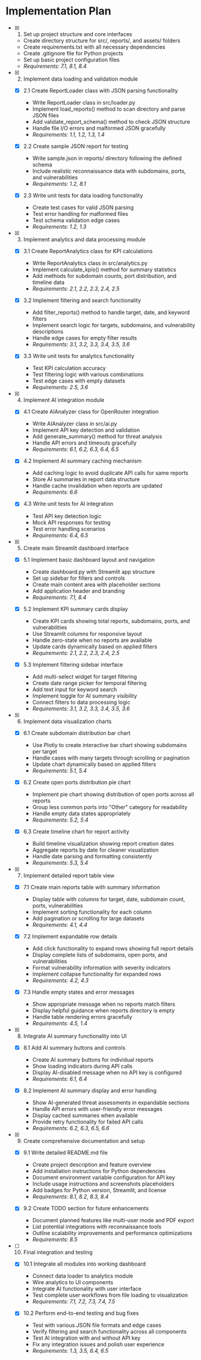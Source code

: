 # Implementation Plan

- [x] 1. Set up project structure and core interfaces





  - Create directory structure for src/, reports/, and assets/ folders
  - Create requirements.txt with all necessary dependencies
  - Create .gitignore file for Python projects
  - Set up basic project configuration files
  - _Requirements: 7.1, 8.1, 8.4_

- [x] 2. Implement data loading and validation module




  - [x] 2.1 Create ReportLoader class with JSON parsing functionality


    - Write ReportLoader class in src/loader.py
    - Implement load_reports() method to scan directory and parse JSON files
    - Add validate_report_schema() method to check JSON structure
    - Handle file I/O errors and malformed JSON gracefully
    - _Requirements: 1.1, 1.2, 1.3, 1.4_

  - [x] 2.2 Create sample JSON report for testing


    - Write sample.json in reports/ directory following the defined schema
    - Include realistic reconnaissance data with subdomains, ports, and vulnerabilities
    - _Requirements: 1.2, 8.1_

  - [x] 2.3 Write unit tests for data loading functionality
    - Create test cases for valid JSON parsing
    - Test error handling for malformed files
    - Test schema validation edge cases
    - _Requirements: 1.2, 1.3_

- [x] 3. Implement analytics and data processing module




  - [x] 3.1 Create ReportAnalytics class for KPI calculations

    - Write ReportAnalytics class in src/analytics.py
    - Implement calculate_kpis() method for summary statistics
    - Add methods for subdomain counts, port distribution, and timeline data
    - _Requirements: 2.1, 2.2, 2.3, 2.4, 2.5_

  - [x] 3.2 Implement filtering and search functionality

    - Add filter_reports() method to handle target, date, and keyword filters
    - Implement search logic for targets, subdomains, and vulnerability descriptions
    - Handle edge cases for empty filter results
    - _Requirements: 3.1, 3.2, 3.3, 3.4, 3.5, 3.6_

  - [x] 3.3 Write unit tests for analytics functionality
    - Test KPI calculation accuracy
    - Test filtering logic with various combinations
    - Test edge cases with empty datasets
    - _Requirements: 2.5, 3.6_

- [x] 4. Implement AI integration module




  - [x] 4.1 Create AIAnalyzer class for OpenRouter integration


    - Write AIAnalyzer class in src/ai.py
    - Implement API key detection and validation
    - Add generate_summary() method for threat analysis
    - Handle API errors and timeouts gracefully
    - _Requirements: 6.1, 6.2, 6.3, 6.4, 6.5_


  - [x] 4.2 Implement AI summary caching mechanism

    - Add caching logic to avoid duplicate API calls for same reports
    - Store AI summaries in report data structure
    - Handle cache invalidation when reports are updated
    - _Requirements: 6.6_

  - [x] 4.3 Write unit tests for AI integration
    - Test API key detection logic
    - Mock API responses for testing
    - Test error handling scenarios
    - _Requirements: 6.4, 6.5_

- [x] 5. Create main Streamlit dashboard interface





  - [x] 5.1 Implement basic dashboard layout and navigation


    - Create dashboard.py with Streamlit app structure
    - Set up sidebar for filters and controls
    - Create main content area with placeholder sections
    - Add application header and branding
    - _Requirements: 7.1, 8.4_

  - [x] 5.2 Implement KPI summary cards display


    - Create KPI cards showing total reports, subdomains, ports, and vulnerabilities
    - Use Streamlit columns for responsive layout
    - Handle zero-state when no reports are available
    - Update cards dynamically based on applied filters
    - _Requirements: 2.1, 2.2, 2.3, 2.4, 2.5_

  - [x] 5.3 Implement filtering sidebar interface


    - Add multi-select widget for target filtering
    - Create date range picker for temporal filtering
    - Add text input for keyword search
    - Implement toggle for AI summary visibility
    - Connect filters to data processing logic
    - _Requirements: 3.1, 3.2, 3.3, 3.4, 3.5, 3.6_

- [x] 6. Implement data visualization charts




  - [x] 6.1 Create subdomain distribution bar chart


    - Use Plotly to create interactive bar chart showing subdomains per target
    - Handle cases with many targets through scrolling or pagination
    - Update chart dynamically based on applied filters
    - _Requirements: 5.1, 5.4_

  - [x] 6.2 Create open ports distribution pie chart


    - Implement pie chart showing distribution of open ports across all reports
    - Group less common ports into "Other" category for readability
    - Handle empty data states appropriately
    - _Requirements: 5.2, 5.4_

  - [x] 6.3 Create timeline chart for report activity


    - Build timeline visualization showing report creation dates
    - Aggregate reports by date for cleaner visualization
    - Handle date parsing and formatting consistently
    - _Requirements: 5.3, 5.4_

- [x] 7. Implement detailed report table view




  - [x] 7.1 Create main reports table with summary information


    - Display table with columns for target, date, subdomain count, ports, vulnerabilities
    - Implement sorting functionality for each column
    - Add pagination or scrolling for large datasets
    - _Requirements: 4.1, 4.4_

  - [x] 7.2 Implement expandable row details


    - Add click functionality to expand rows showing full report details
    - Display complete lists of subdomains, open ports, and vulnerabilities
    - Format vulnerability information with severity indicators
    - Implement collapse functionality for expanded rows
    - _Requirements: 4.2, 4.3_

  - [x] 7.3 Handle empty states and error messages


    - Show appropriate message when no reports match filters
    - Display helpful guidance when reports directory is empty
    - Handle table rendering errors gracefully
    - _Requirements: 4.5, 1.4_

- [x] 8. Integrate AI summary functionality into UI




  - [x] 8.1 Add AI summary buttons and controls


    - Create AI summary buttons for individual reports
    - Show loading indicators during API calls
    - Display AI-disabled message when no API key is configured
    - _Requirements: 6.1, 6.4_

  - [x] 8.2 Implement AI summary display and error handling


    - Show AI-generated threat assessments in expandable sections
    - Handle API errors with user-friendly error messages
    - Display cached summaries when available
    - Provide retry functionality for failed API calls
    - _Requirements: 6.2, 6.3, 6.5, 6.6_

- [x] 9. Create comprehensive documentation and setup




  - [x] 9.1 Write detailed README.md file


    - Create project description and feature overview
    - Add installation instructions for Python dependencies
    - Document environment variable configuration for API key
    - Include usage instructions and screenshots placeholders
    - Add badges for Python version, Streamlit, and license
    - _Requirements: 8.1, 8.2, 8.3, 8.4_

  - [x] 9.2 Create TODO section for future enhancements


    - Document planned features like multi-user mode and PDF export
    - List potential integrations with reconnaissance tools
    - Outline scalability improvements and performance optimizations
    - _Requirements: 8.5_

- [ ] 10. Final integration and testing




  - [x] 10.1 Integrate all modules into working dashboard


    - Connect data loader to analytics module
    - Wire analytics to UI components
    - Integrate AI functionality with user interface
    - Test complete user workflows from file loading to visualization
    - _Requirements: 7.1, 7.2, 7.3, 7.4, 7.5_

  - [x] 10.2 Perform end-to-end testing and bug fixes


    - Test with various JSON file formats and edge cases
    - Verify filtering and search functionality across all components
    - Test AI integration with and without API key
    - Fix any integration issues and polish user experience
    - _Requirements: 1.3, 3.5, 6.4, 6.5_